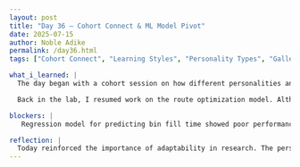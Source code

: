 ```yaml
---
layout: post
title: "Day 36 – Cohort Connect & ML Model Pivot"
date: 2025-07-15
author: Noble Adike
permalink: /day36.html
tags: ["Cohort Connect", "Learning Styles", "Personality Types", "Gallery Walk", "Route Optimization", "Regression", "Classification", "Random Forest"]

what_i_learned: |
  The day began with a cohort session on how different personalities and learning styles contribute to team success in research environments. We took assessments to identify our styles, then applied them during gallery presentations to reflect on our project collaboration and team accountability practices.

  Back in the lab, I resumed work on the route optimization model. Although our regression model yielded a strong R² score, the RMSE was nearly equal to the mean target value—indicating poor real-world usefulness. After analyzing the results, I decided to pivot the model’s objective. We reframed it as a classification problem and successfully trained a random forest classifier for fill level prediction.

blockers: |
   Regression model for predicting bin fill time showed poor performance despite high R².  Original model objective didn’t align well with dataset structure or distribution.

reflection: |
  Today reinforced the importance of adaptability in research. The personality and learning styles workshop helped me understand the value of self-awareness in team settings. On the technical side, identifying the mismatch between regression and our data led to a meaningful shift in approach. The classifier now gives us clearer categories for route optimization and will better support decision-making in real deployments.
---
```

